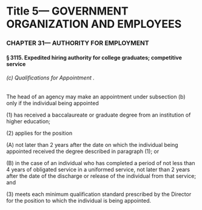 
# Title 5— GOVERNMENT ORGANIZATION AND EMPLOYEES
### CHAPTER 31— AUTHORITY FOR EMPLOYMENT
#### § 3115. Expedited hiring authority for college graduates; competitive service
###### (c) Qualifications for Appointment .

The head of an agency may make an appointment under subsection (b) only if the individual being appointed

(1) has received a baccalaureate or graduate degree from an institution of higher education;

(2) applies for the position

(A) not later than 2 years after the date on which the individual being appointed received the degree described in paragraph (1); or

(B) in the case of an individual who has completed a period of not less than 4 years of obligated service in a uniformed service, not later than 2 years after the date of the discharge or release of the individual from that service; and

(3) meets each minimum qualification standard prescribed by the Director for the position to which the individual is being appointed.
